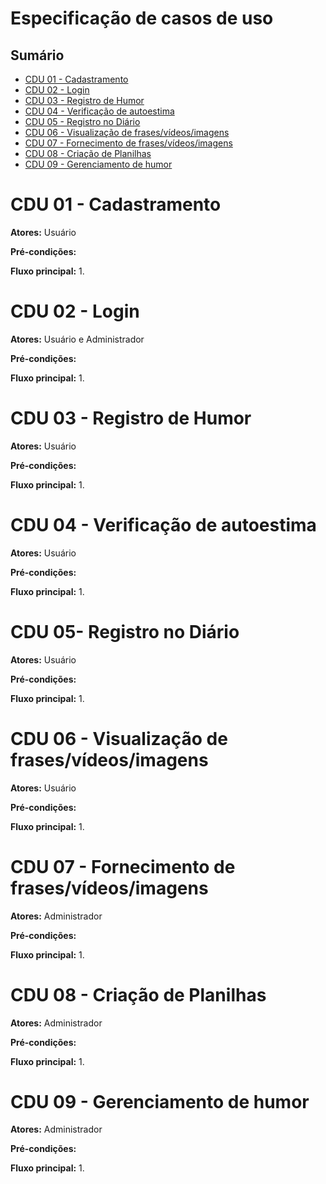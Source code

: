 # Especificação de casos de uso

## Sumário

- [CDU 01 - Cadastramento](#cdu-01---cadastração)
- [CDU 02 - Login](#cdu-02---login)
- [CDU 03 - Registro de Humor](#cdu-03---registro--de--humor)
- [CDU 04 - Verificação de autoestima](#cdu-04---verificação--de--autoestima)
- [CDU 05 - Registro no Diário](#cdu-05---registro--no--diario)
- [CDU 06 - Visualização de frases/vídeos/imagens](#cdu-06---visualização)
- [CDU 07 - Fornecimento de frases/vídeos/imagens](#cdu-07---fornecimento)
- [CDU 08 - Criação de Planilhas](#cdu-08---criação--de--´planilhas)
- [CDU 09 - Gerenciamento de humor](#cdu-09---gerenciamneto--de--humor)

# CDU 01 - Cadastramento

**Atores:**  Usuário

**Pré-condições:**

**Fluxo principal:**
1.
   
# CDU 02 - Login

**Atores:**  Usuário e Administrador

**Pré-condições:**

**Fluxo principal:**
1.

# CDU 03 - Registro de Humor

**Atores:**  Usuário

**Pré-condições:**

**Fluxo principal:**
1.

# CDU 04 - Verificação de autoestima

**Atores:**  Usuário

**Pré-condições:**

**Fluxo principal:**
1.

# CDU 05- Registro no Diário

**Atores:**  Usuário

**Pré-condições:**

**Fluxo principal:**
1.

# CDU 06 - Visualização de frases/vídeos/imagens

**Atores:**  Usuário

**Pré-condições:**

**Fluxo principal:**
1.

# CDU 07 - Fornecimento de frases/vídeos/imagens

**Atores:**  Administrador

**Pré-condições:**

**Fluxo principal:**
1.

# CDU 08 - Criação de Planilhas

**Atores:**  Administrador

**Pré-condições:**

**Fluxo principal:**
1.

# CDU 09 - Gerenciamento de humor

**Atores:**  Administrador

**Pré-condições:**

**Fluxo principal:**
1.
